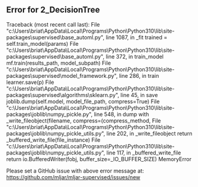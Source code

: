 ## Error for 2_DecisionTree


Traceback (most recent call last):
  File "c:\Users\briat\AppData\Local\Programs\Python\Python310\lib\site-packages\supervised\base_automl.py", line 1087, in _fit
    trained = self.train_model(params)
  File "c:\Users\briat\AppData\Local\Programs\Python\Python310\lib\site-packages\supervised\base_automl.py", line 372, in train_model
    mf.train(results_path, model_subpath)
  File "c:\Users\briat\AppData\Local\Programs\Python\Python310\lib\site-packages\supervised\model_framework.py", line 286, in train
    learner.save(p)
  File "c:\Users\briat\AppData\Local\Programs\Python\Python310\lib\site-packages\supervised\algorithms\sklearn.py", line 45, in save
    joblib.dump(self.model, model_file_path, compress=True)
  File "c:\Users\briat\AppData\Local\Programs\Python\Python310\lib\site-packages\joblib\numpy_pickle.py", line 548, in dump
    with _write_fileobject(filename, compress=(compress_method,
  File "c:\Users\briat\AppData\Local\Programs\Python\Python310\lib\site-packages\joblib\numpy_pickle_utils.py", line 202, in _write_fileobject
    return _buffered_write_file(file_instance)
  File "c:\Users\briat\AppData\Local\Programs\Python\Python310\lib\site-packages\joblib\numpy_pickle_utils.py", line 117, in _buffered_write_file
    return io.BufferedWriter(fobj, buffer_size=_IO_BUFFER_SIZE)
MemoryError


Please set a GitHub issue with above error message at: https://github.com/mljar/mljar-supervised/issues/new

